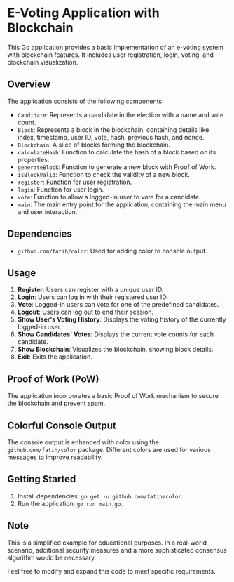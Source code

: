 # E-Voting Application with Blockchain

This Go application provides a basic implementation of an e-voting system with blockchain features. It includes user registration, login, voting, and blockchain visualization.

## Overview

The application consists of the following components:

- `Candidate`: Represents a candidate in the election with a name and vote count.
- `Block`: Represents a block in the blockchain, containing details like index, timestamp, user ID, vote, hash, previous hash, and nonce.
- `Blockchain`: A slice of blocks forming the blockchain.
- `calculateHash`: Function to calculate the hash of a block based on its properties.
- `generateBlock`: Function to generate a new block with Proof of Work.
- `isBlockValid`: Function to check the validity of a new block.
- `register`: Function for user registration.
- `login`: Function for user login.
- `vote`: Function to allow a logged-in user to vote for a candidate.
- `main`: The main entry point for the application, containing the main menu and user interaction.

## Dependencies

- `github.com/fatih/color`: Used for adding color to console output.

## Usage

1. **Register**: Users can register with a unique user ID.
2. **Login**: Users can log in with their registered user ID.
3. **Vote**: Logged-in users can vote for one of the predefined candidates.
4. **Logout**: Users can log out to end their session.
5. **Show User's Voting History**: Displays the voting history of the currently logged-in user.
6. **Show Candidates' Votes**: Displays the current vote counts for each candidate.
7. **Show Blockchain**: Visualizes the blockchain, showing block details.
8. **Exit**: Exits the application.

## Proof of Work (PoW)

The application incorporates a basic Proof of Work mechanism to secure the blockchain and prevent spam.

## Colorful Console Output

The console output is enhanced with color using the `github.com/fatih/color` package. Different colors are used for various messages to improve readability.

## Getting Started

1. Install dependencies: `go get -u github.com/fatih/color`.
2. Run the application: `go run main.go`.

## Note

This is a simplified example for educational purposes. In a real-world scenario, additional security measures and a more sophisticated consensus algorithm would be necessary.

Feel free to modify and expand this code to meet specific requirements.

